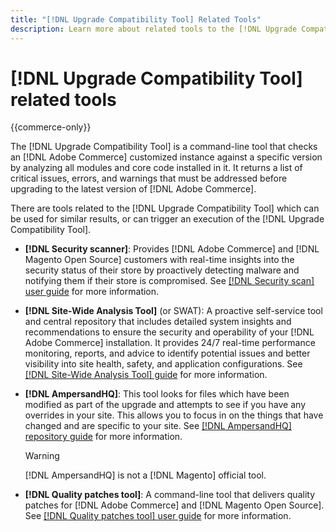 ```yaml
---
title: "[!DNL Upgrade Compatibility Tool] Related Tools"
description: Learn more about related tools to the [!DNL Upgrade Compatibility Tool] on your [!DNL Adobe Commerce] project.
---
```


# [!DNL Upgrade Compatibility Tool] related tools

{{commerce-only}}

The [!DNL Upgrade Compatibility Tool] is a command-line tool that checks an [!DNL Adobe Commerce] customized instance against a specific version by analyzing all modules and core code installed in it. It returns a list of critical issues, errors, and warnings that must be addressed before upgrading to the latest version of [!DNL Adobe Commerce].

There are tools related to the [!DNL Upgrade Compatibility Tool] which can be used for similar results, or can trigger an execution of the [!DNL Upgrade Compatibility Tool]. 

- **[!DNL Security scanner]**: Provides [!DNL Adobe Commerce] and [!DNL Magento Open Source] customers with real-time insights into the security status of their store by proactively detecting malware and notifying them if their store is compromised. See [[!DNL Security scan] user guide](https://docs.magento.com/user-guide/magento/security-scan.html) for more information.

- **[!DNL Site-Wide Analysis Tool]** (or SWAT): A proactive self-service tool and central repository that includes detailed system insights and recommendations to ensure the security and operability of your [!DNL Adobe Commerce] installation. It provides 24/7 real-time performance monitoring, reports, and advice to identify potential issues and better visibility into site health, safety, and application configurations. See [[!DNL Site-Wide Analysis Tool] guide](https://experienceleague.adobe.com/docs/commerce-operations/tools/site-wide-analysis-tool/intro.html?lang=en) for more information.

- **[!DNL AmpersandHQ]**: This tool looks for files which have been modified as part of the upgrade and attempts to see if you have any overrides in your site. This allows you to focus in on the things that have changed and are specific to your site. See [[!DNL AmpersandHQ] repository guide](https://github.com/AmpersandHQ) for more information.

   >[!WARNING]
   >
   >[!DNL AmpersandHQ] is not a [!DNL Magento] official tool.

- **[!DNL Quality patches tool]**: A command-line tool that delivers quality patches for [!DNL Adobe Commerce] and [!DNL Magento Open Source]. See [[!DNL Quality patches tool] user guide](https://devdocs.magento.com/quality-patches/tool.html) for more information.
